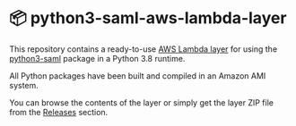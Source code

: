 # 📦 python3-saml-aws-lambda-layer

This repository contains a ready-to-use [AWS Lambda layer](https://docs.aws.amazon.com/lambda/latest/dg/configuration-layers.html) for using the [python3-saml](https://github.com/onelogin/python3-saml) package in a Python 3.8 runtime.

All Python packages have been built and compiled in an Amazon AMI system.

You can browse the contents of the layer or simply get the layer ZIP file from the [Releases](https://github.com/aalvrz/python3-saml-aws-lambda-layer/releases) section.
